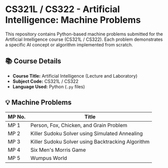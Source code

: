 # CS321L / CS322 - Artificial Intelligence: Machine Problems

This repository contains Python-based machine problems submitted for the Artificial Intelligence course (CS321L / CS322). Each problem demonstrates a specific AI concept or algorithm implemented from scratch.

## 📚 Course Details

- **Course Title:** Artificial Intelligence (Lecture and Laboratory)  
- **Subject Code:** CS321L / CS322  
- **Language Used:** Python (`.py` files)

## 💡 Machine Problems

| MP No. | Title                                                                 |
|--------|------------------------------------------------------------------------|
| MP 1   | Person, Fox, Chicken, and Grain Problem                               |
| MP 2   | Killer Sudoku Solver using Simulated Annealing                       |
| MP 3   | Killer Sudoku Solver using Backtracking Algorithm                    |
| MP 4   | Six Men's Morris Game                                                |
| MP 5   | Wumpus World                                                         |


